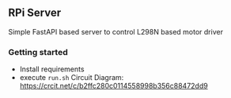 ## RPi Server

Simple FastAPI based server to control L298N based motor driver

### Getting started

* Install requirements
* execute `run.sh`
  Circuit Diagram: https://crcit.net/c/b2ffc280c0114558998b356c88472dd9